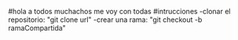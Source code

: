 #hola a todos muchachos me voy con todas
#intrucciones
-clonar el repositorio: "git clone url"
-crear una  rama: "git checkout -b ramaCompartida"
